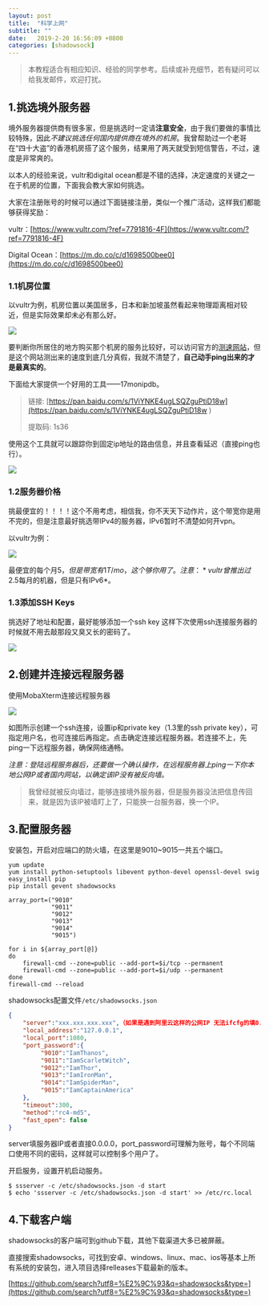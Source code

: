 ```yaml
---
layout: post
title:  "科学上网"
subtitle: ""
date:   2019-2-20 16:56:09 +0800
categories: [shadowsock]
---
```


> 本教程适合有相应知识、经验的同学参考。后续或补充细节，若有疑问可以给我发邮件，欢迎打扰。

## 1.挑选境外服务器

境外服务器提供商有很多家，但是挑选时一定请**注意安全**，由于我们要做的事情比较特殊，因此*不建议挑选任何国内提供商在境外的机房*。我曾帮助过一个老哥在“四十大盗”的香港机房搭了这个服务，结果用了两天就受到短信警告，不过，速度是非常爽的。

以本人的经验来说，vultr和digital ocean都是不错的选择，决定速度的关键之一在于机房的位置，下面我会教大家如何挑选。

大家在注册账号的时候可以通过下面链接注册，类似一个推广活动，这样我们都能够获得奖励：

vultr：[https://www.vultr.com/?ref=7791816-4F](https://www.vultr.com/?ref=7791816-4F)

Digital Ocean：[https://m.do.co/c/d1698500bee0](https://m.do.co/c/d1698500bee0)

### 1.1机房位置

以vultr为例，机房位置以美国居多，日本和新加坡虽然看起来物理距离相对较近，但是实际效果却未必有那么好。

<img class="col-lg-12 col-md-12 mx-auto" src="\pictures\vultr_serverlocation.png"/>

要判断你所居住的地方购买那个机房的服务比较好，可以访问官方的[测速网站](https://www.vultrvps.com/test-server)，但是这个网站测出来的速度到底几分真假，我就不清楚了，**自己动手ping出来的才是最真实的**。

下面给大家提供一个好用的工具——17monipdb。

> 链接: [https://pan.baidu.com/s/1ViYNKE4ugLSQZguPtiD18w](https://pan.baidu.com/s/1ViYNKE4ugLSQZguPtiD18w ) 
>
> 提取码: 1s36 

使用这个工具就可以跟踪你到固定ip地址的路由信息，并且查看延迟（直接ping也行）。

<img class="col-lg-12 col-md-12 mx-auto" src="\pictures\17inodb_trac.png"/>

### 1.2服务器价格

挑最便宜的！！！！这个不用考虑，相信我，你不天天下动作片，这个带宽你是用不完的，但是注意最好挑选带IPv4的服务器，IPv6暂时不清楚如何开vpn。

以vultr为例：

<img class="col-lg-12 col-md-12 mx-auto" src="\pictures\vultr_create.png"/>

最便宜的每个月$5，但是带宽有1T/mo，这个够你用了。注意：*vultr曾推出过$2.5每月的机器，但是只有IPv6*。

### 1.3添加SSH Keys

挑选好了地址和配置，最好能够添加一个ssh key 这样下次使用ssh连接服务器的时候就不用去敲那段又臭又长的密码了。

<img class="col-lg-12 col-md-12 mx-auto" src="\pictures\vultr_sshkey.png"/>

## 2.创建并连接远程服务器

使用MobaXterm连接远程服务器

<img class="col-lg-12 col-md-12 mx-auto" src="\pictures\mobaXterm_ssh.png"/>

如图所示创建一个ssh连接，设置ip和private key（1.3里的ssh private key），可指定用户名，也可连接后再指定。点击确定连接远程服务器。若连接不上，先ping一下远程服务器，确保网络通畅。

*注意：登陆远程服务器后，还要做一个确认操作，在远程服务器上ping一下你本地公网IP或者国内网站，以确定该IP没有被反向墙。*

> 我曾经就被反向墙过，能够连接境外服务器，但是服务器没法把信息传回来，就是因为该IP被墙盯上了，只能换一台服务器，换一个IP。

## 3.配置服务器

安装包，开启对应端口的防火墙，在这里是9010~9015一共五个端口。

``` shell
yum update
yum install python-setuptools libevent python-devel openssl-devel swig
easy_install pip 
pip install gevent shadowsocks

array_port=("9010" 
            "9011"
            "9012"
            "9013"
            "9014"
            "9015")

for i in ${array_port[@]}
do
    firewall-cmd --zone=public --add-port=$i/tcp --permanent
    firewall-cmd --zone=public --add-port=$i/udp --permanent
done
firewall-cmd --reload
```

shadowsocks配置文件`/etc/shadowsocks.json`

```json
{
    "server":"xxx.xxx.xxx.xxx",（如果是遇到阿里云这样的公网IP 无法ifcfg的填0.0.0.0）
    "local_address":"127.0.0.1",
    "local_port":1080,
    "port_password":{
         "9010":"IamThanos",
         "9011":"IamScarletWitch",
         "9012":"IamThor",
         "9013":"IamIronMan",
         "9014":"IamSpiderMan",
         "9015":"IamCaptainAmerica"
    },
    "timeout":300,
    "method":"rc4-md5",
    "fast_open": false
}
```

server填服务器IP或者直接0.0.0.0，port_password可理解为账号，每个不同端口使用不同的密码，这样就可以控制多个用户了。

开启服务，设置开机启动服务。

```shell
$ ssserver -c /etc/shadowsocks.json -d start
$ echo 'ssserver -c /etc/shadowsocks.json -d start' >> /etc/rc.local
```

## 4.下载客户端

shadowsocks的客户端可到github下载，其他下载渠道大多已被屏蔽。

直接搜索shadowsocks，可找到安卓、windows、linux、mac、ios等基本上所有系统的安装包，进入项目选择relleases下载最新的版本。

[https://github.com/search?utf8=%E2%9C%93&q=shadowsocks&type=](https://github.com/search?utf8=%E2%9C%93&q=shadowsocks&type=)